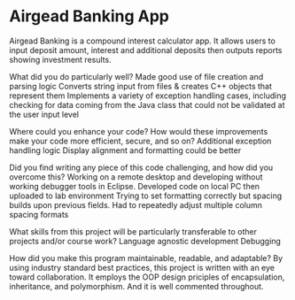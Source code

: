 # Airgead Banking App

Airgead Banking is a compound interest calculator app. 
It allows users to input deposit amount, interest and additional deposits then outputs reports showing investment results.


What did you do particularly well?
Made good use of file creation and parsing logic
Converts string input from files & creates C++ objects that represent them
Implements a variety of exception handling cases, including checking for data coming from the Java class that could not be validated at the user input level

Where could you enhance your code? How would these improvements make your code more efficient, secure, and so on?
Additional exception handling logic
Display alignment and formatting could be better

Did you find writing any piece of this code challenging, and how did you overcome this?
Working on a remote desktop and developing without working debugger tools in Eclipse. Developed code on local PC then uploaded to lab environment
Trying to set formatting correctly but spacing builds upon previous fields. Had to repeatedly adjust multiple column spacing formats

What skills from this project will be particularly transferable to other projects and/or course work?
Language agnostic development
Debugging

How did you make this program maintainable, readable, and adaptable?
By using industry standard best practices, this project is written with an eye toward collaboration. It employs the OOP design priciples of encapsulation, inheritance, and polymorphism. And it is well commented throughout.
